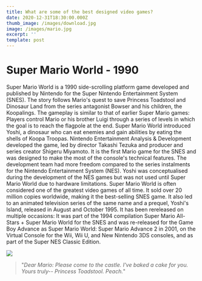 ```yaml
---
title: What are some of the best designed video games?
date: 2020-12-31T18:30:00.000Z
thumb_image: /images/download.jpg
image: /images/mario.jpg
excerpt: ''
template: post
---
```

<!--StartFragment-->



# Super Mario World - 1990

<!--StartFragment-->

Super Mario World is a 1990 side-scrolling platform game developed and published by Nintendo for the Super Nintendo Entertainment System (SNES). The story follows Mario's quest to save Princess Toadstool and Dinosaur Land from the series antagonist Bowser and his children, the Koopalings. The gameplay is similar to that of earlier Super Mario games: Players control Mario or his brother Luigi through a series of levels in which the goal is to reach the flagpole at the end. Super Mario World introduced Yoshi, a dinosaur who can eat enemies and gain abilities by eating the shells of Koopa Troopas. Nintendo Entertainment Analysis & Development developed the game, led by director Takashi Tezuka and producer and series creator Shigeru Miyamoto. It is the first Mario game for the SNES and was designed to make the most of the console's technical features. The development team had more freedom compared to the series instalments for the Nintendo Entertainment System (NES). Yoshi was conceptualised during the development of the NES games but was not used until Super Mario World due to hardware limitations. Super Mario World is often considered one of the greatest video games of all time. It sold over 20 million copies worldwide, making it the best-selling SNES game. It also led to an animated television series of the same name and a prequel, Yoshi's Island, released in August and October 1995. It has been rereleased on multiple occasions: It was part of the 1994 compilation Super Mario All-Stars + Super Mario World for the SNES and was re-released for the Game Boy Advance as Super Mario World: Super Mario Advance 2 in 2001, on the Virtual Console for the Wii, Wii U, and New Nintendo 3DS consoles, and as part of the Super NES Classic Edition.

![](/images/amidasdi.jpg)

> "*Dear Mario: Please come to the castle. I've baked a cake for you. Yours truly-- Princess Toadstool. Peach.*"
